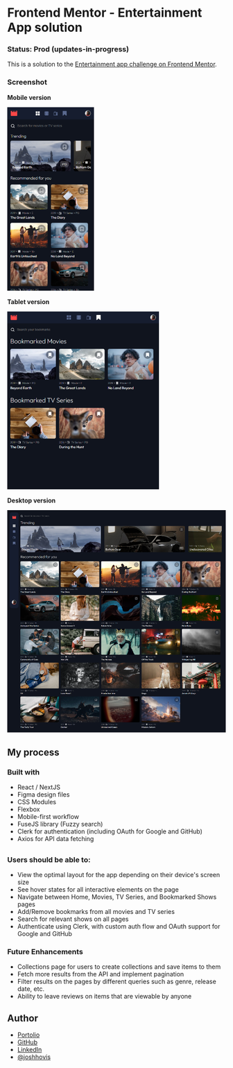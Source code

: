 # Frontend Mentor - Entertainment App solution

### Status: Prod (updates-in-progress)

This is a solution to the [Entertainment app challenge on Frontend Mentor](https://www.frontendmentor.io/challenges/entertainment-web-app-J-UhgAW1X/hub).

### Screenshot

**Mobile version**

<img src="./public/images/screenshot-mobile.png" alt="Entertainment app on a mobile device viewport" width="200"/>

**Tablet version**

<img src="./public/images/screenshot-tablet.png" alt="Entertainment app on a mobile device viewport" width="350"/>

**Desktop version**

<img src="./public/images/screenshot-desktop.png" alt="Entertainment app on a desktop device viewport" width="550"/>

## My process

### Built with

-   React / NextJS
-   Figma design files
-   CSS Modules
-   Flexbox
-   Mobile-first workflow
-   FuseJS library (Fuzzy search)
-   Clerk for authentication (including OAuth for Google and GitHub)
-   Axios for API data fetching

##

### Users should be able to:

-   View the optimal layout for the app depending on their device's screen size
-   See hover states for all interactive elements on the page
-   Navigate between Home, Movies, TV Series, and Bookmarked Shows pages
-   Add/Remove bookmarks from all movies and TV series
-   Search for relevant shows on all pages
-   Authenticate using Clerk, with custom auth flow and OAuth support for Google and GitHub

### Future Enhancements

-   Collections page for users to create collections and save items to them
-   Fetch more results from the API and implement pagination
-   Filter results on the pages by different queries such as genre, release date, etc.
-   Ability to leave reviews on items that are viewable by anyone

## Author

-   [Portolio](https://www.joshuahovis.com/)
-   [GitHub](https://github.com/joshhovis)
-   [LinkedIn](https://www.linkedin.com/in/joshua-hovis/)
-   [@joshhovis](https://www.frontendmentor.io/profile/joshhovis)
